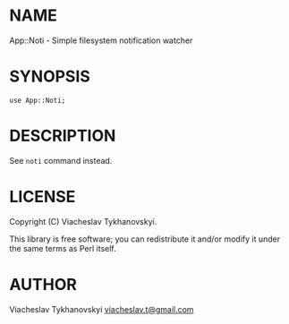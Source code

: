 # NAME

App::Noti - Simple filesystem notification watcher

# SYNOPSIS

    use App::Noti;

# DESCRIPTION

See `noti` command instead.

# LICENSE

Copyright (C) Viacheslav Tykhanovskyi.

This library is free software; you can redistribute it and/or modify
it under the same terms as Perl itself.

# AUTHOR

Viacheslav Tykhanovskyi <viacheslav.t@gmail.com>
